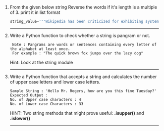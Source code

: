 1. From the given below string Reverse the words if it's length is a multiple of 3.
    print it in list format

    ```python
    string_value='''Wikipedia has been criticized for exhibiting systemic bias, for presenting a mixture of "truth, half truth, and some falsehoods", and for being subject to manipulation and spin in controversial topics'''
    ```
    ---------------------------------------

2. Write a Python function to check whether a string is pangram or not.

        Note : Pangrams are words or sentences containing every letter of the alphabet at least once.
        For example : "The quick brown fox jumps over the lazy dog"

    Hint: Look at the string module

    ---------------------------------------

3. Write a Python function that accepts a string and calculates the number of upper case letters and lower case letters.

    ```
    Sample String : 'Hello Mr. Rogers, how are you this fine Tuesday?'
    Expected Output : 
    No. of Upper case characters : 4
    No. of Lower case Characters : 33
    ```
    HINT: Two string methods that might prove useful: **.isupper()** and **.islower()**
    
    ---------------------------------------
    